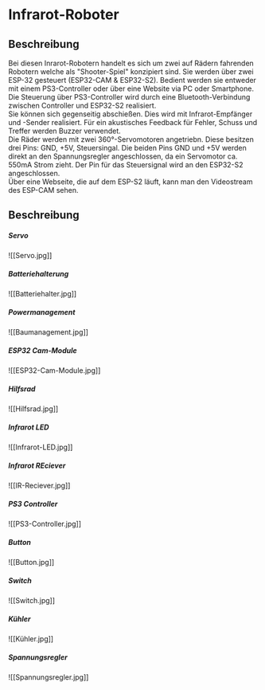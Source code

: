 # **Infrarot-Roboter**
## **Beschreibung**
Bei diesen Inrarot-Robotern handelt es sich um zwei auf Rädern fahrenden Robotern welche als "Shooter-Spiel" konzipiert sind. Sie werden über zwei ESP-32 gesteuert (ESP32-CAM & ESP32-S2). Bedient werden sie entweder mit einem PS3-Controller oder über eine Website via PC oder Smartphone. Die Steuerung über PS3-Controller wird durch eine Bluetooth-Verbindung zwischen Controller und ESP32-S2 realisiert.\
Sie können sich gegenseitig abschießen. Dies wird mit Infrarot-Empfänger und -Sender realisiert. Für ein akustisches Feedback für Fehler, Schuss und Treffer werden Buzzer verwendet.\
Die Räder werden mit zwei 360°-Servomotoren angetriebn. Diese besitzen drei Pins: GND, +5V, Steuersingal. Die beiden Pins GND und +5V werden direkt an den Spannungsregler angeschlossen, da ein Servomotor ca. 550mA Strom zieht. Der Pin für das Steuersignal wird an den ESP32-S2 angeschlossen.\
Über eine Webseite, die auf dem ESP-S2 läuft, kann man den Videostream des ESP-CAM sehen.

## **Beschreibung**
##### Servo
![[Servo.jpg]]
##### Batteriehalterung
![[Batteriehalter.jpg]]
##### Powermanagement
![[Baumanagement.jpg]]
##### ESP32 Cam-Module
![[ESP32-Cam-Module.jpg]]
##### Hilfsrad
![[Hilfsrad.jpg]]
##### Infrarot LED
![[Infrarot-LED.jpg]]
##### Infrarot REciever
![[IR-Reciever.jpg]]
##### PS3 Controller
![[PS3-Controller.jpg]]
##### Button
![[Button.jpg]]
##### Switch
![[Switch.jpg]]
##### Kühler
![[Kühler.jpg]]
##### Spannungsregler
![[Spannungsregler.jpg]]

